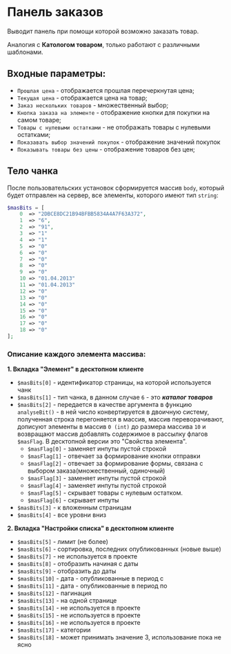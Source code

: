 # Панель заказов

Выводит панель при помощи которой возможно заказать товар.

Аналогия с **Катологом товаром**, только работают с различными шаблонами.

## Входные параметры:

+ `Прошлая цена` - отображается прошлая перечеркнутая цена;
+ `Текущая цена` - отображается цена на товар;
+ `Заказ нескольких товаров` - множественный выбор;
+ `Кнопка заказа на элементе` - отображение кнопки для покупки на самом товаре;
+ `Товары с нулевыми остатками` - не отображать товары с нулевыми остатками;
+ `Показавать выбор значений покупок` - отображение значений покупок
+ `Показывать товары без цены` - отображение товаров без цен;

## Тело чанка 

После пользовательских установок сформируется массив `body`, который будет отправлен на сервер, все элементы, которого имеют тип `string`:

```php
$masBits = [
	0  => "2DBCE8DC21B94BFBB5834A4A7F63A372",
	1  => "6",
	2  => "91",
	3  => "1"
	4  => "1"
	5  => "0"
	6  => "0"
	7  => "0"
	8  => "0"
	9  => "0"
	10 => "01.04.2013"
	11 => "01.04.2013"
	12 => "0"
	13 => "0"
	14 => "0"
	15 => "0"
	16 => "0"
	17 => "0"
	18 => "0"
];
```
### Описание каждого элемента массива:
**1. Вкладка "Элемент" в десктопном клиенте**
+ `$masBits[0]` - идентификатор страницы, на которой используется чанк
+ `$masBits[1]` - тип чанка, в данном случае `6` - это **_каталог товаров_**
+ `$masBits[2]` - передается в качестве аргумента в функцию `analyseBit()` - в ней число конвертируется в двоичную систему, полученная строка перегоняется в массив, массив переворачивают, дописуют элементы в массив `0 (int)` до размера массива `10` и возвращают массив добавлять содержимое в рассылку флагов `$masFlag`. В десктопной версии это "Свойства элемента".  
  - `$masFlag[0]` - заменяет инпуты пустой строкой 
  - `$masFlag[1]` - отвечает за формирование кнопки отправки
  - `$masFlag[2]` - отвечает за формирование формы, связана с выбором заказа(множественный, одиночный)
  - `$masFlag[3]` - заменяет инпуты пустой строкой 
  - `$masFlag[4]` - заменяет инпуты пустой строкой 
  - `$masFlag[5]` - скрывает товары с нулевым остатком.
  - `$masFlag[6]` - скрывает инпуты
+ `$masBits[3]` - к вложенным страницам
+ `$masBits[4]` - все уровни вниз

**2. Вкладка "Настройки списка" в десктопном клиенте**
+ `$masBits[5]` - лимит (не более)
+ `$masBits[6]` - сортировка, последних опубликованных (новые выше)
+ `$masBits[7]` - не используется в проекте
+ `$masBits[8]` - отобразить начиная с даты
+ `$masBits[9]` - отобразить до даты
+ `$masBits[10]` - дата - опубликованные в период с 
+ `$masBits[11]` - дата - опубликованные в период по
+ `$masBits[12]` - пагинация
+ `$masBits[13]` - на одной странице
+ `$masBits[14]` - не используется в проекте
+ `$masBits[15]` - не используется в проекте
+ `$masBits[16]` - не используется в проекте
+ `$masBits[17]` - категории
+ `$masBits[18]` - может принимать значение 3, использование пока не ясно
